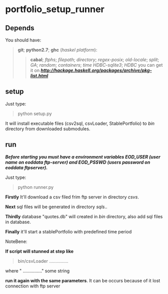 portfolio_setup_runner
======================
Depends
-------
You should have:
>**git**;
>**python2.7**;
>**ghc** (*haskel platform*):
>>**cabal**;
>>*ftphs*;
>>*filepath*;
>>*directory*;
>>*regex-posix*;
>>*old-locale*;
>>*split*;
>>*GA*;
>>*random*;
>>*containers*;
>>*time*
>>*HDBC-sqlite3*;
>>*HDBC*
>>you can get it on ***http://hackage.haskell.org/packages/archive/pkg-list.html***

setup
-----
Just type:
>python setup.py

It will install executable files (csv2sql, csvLoader, StablePortfolio)
to *bin* directory from downloaded submodules.

run
---
***Before starting you must have a environment variables *EOD_USER* (user name on eoddata ftp-server) and *EOD_PSSWD* (users password on eoddata ftpserver).***

Just type:
>python runner.py

**Firstly** It'll download a csv filed frim ftp server in directory *csvs*.

**Next** sql files will be generated in directory *sqls*..

**Thirdly** database "quotes.db" will created in *bin* directory,
also add sql files in database.

**Finally** it'll start a stablePortfolio with predefined time period 

NoteBene:

**If script will stunned at step like**

>bin/csvLoader ...............

where " ..............." some string

**run it again with the same parameters**.
It can be occurs because of it lost connection with ftp server

